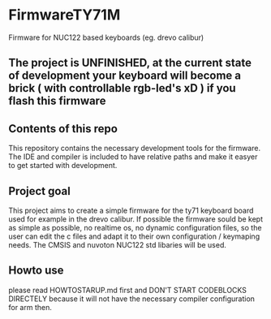# FirmwareTY71M
Firmware for NUC122 based keyboards (eg. drevo calibur)

## The project is UNFINISHED, at the current state of development your keyboard will become a brick ( with controllable rgb-led's xD ) if you flash this firmware

## Contents of this repo
This repository contains the necessary development tools for the firmware. The IDE and compiler is included to have relative paths and make it easyer to get started with development.

## Project goal
This project aims to create a simple firmware for the ty71 keyboard board used for example in the drevo calibur.
If possible the firmware sould be kept as simple as possible, no realtime os, no dynamic configuration files, so the user can edit the c files and adapt it to their own configuration / keymaping needs.
The CMSIS and nuvoton NUC122 std libaries will be used.

## Howto use
please read HOWTOSTARUP.md first and DON'T START CODEBLOCKS DIRECTELY because it will not have the necessary compiler configuration for arm then.

